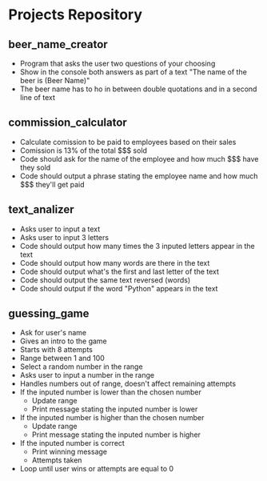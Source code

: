 # Projects Repository

## beer_name_creator  
- Program that asks the user two questions of your choosing  
- Show in the console both answers as part of a text "The name of the beer is (Beer Name)"  
- The beer name has to ho in between double quotations and in a second line of text  
  
## commission_calculator  
- Calculate comission to be paid to employees based on their sales  
- Comission is 13% of the total $$$ sold  
- Code should ask for the name of the employee and how much $$$ have they sold  
- Code should output a phrase stating the employee name and how much $$$ they'll get paid  

## text_analizer  
- Asks user to input a text  
- Asks user to input 3 letters  
- Code should output how many times the 3 inputed letters appear in the text  
- Code should output how many words are there in the text  
- Code should output what's the first and last letter of the text  
- Code should output the same text reversed (words)  
- Code should output if the word "Python" appears in the text  

## guessing_game
- Ask for user's name
- Gives an intro to the game
- Starts with 8 attempts
- Range between 1 and 100
- Select a random number in the range
- Asks user to input a number in the range
- Handles numbers out of range, doesn't affect remaining attempts
- If the inputed number is lower than the chosen number
    - Update range
    - Print message stating the inputed number is lower
- If the inputed number is higher than the chosen number
    - Update range
    - Print message stating the inputed number is higher
- If the inputed number is correct
    - Print winning message
    - Attempts taken
- Loop until user wins or attempts are equal to 0